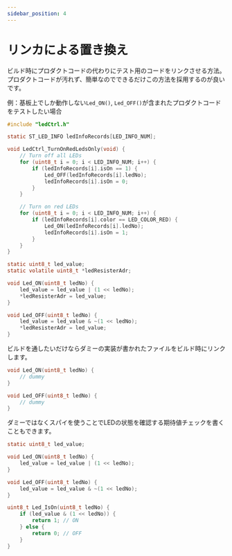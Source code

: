 ```yaml
---
sidebar_position: 4
---
```


# リンカによる置き換え

ビルド時にプロダクトコードの代わりにテスト用のコードをリンクさせる方法。プロダクトコードが汚れず、簡単なのでできるだけこの方法を採用するのが良いです。

例：基板上でしか動作しない`Led_ON()`, `Led_OFF()`が含まれたプロダクトコードをテストしたい場合

```c title="プロダクトコード ledCtrl.c"
#include "ledCtrl.h"

static ST_LED_INFO ledInfoRecords[LED_INFO_NUM];

void LedCtrl_TurnOnRedLedsOnly(void) {
    // Turn off all LEDs
    for (uint8_t i = 0; i < LED_INFO_NUM; i++) {
        if (ledInfoRecords[i].isOn == 1) {
            Led_OFF(ledInfoRecords[i].ledNo);
            ledInfoRecords[i].isOn = 0;
        }
    }

    // Turn on red LEDs
    for (uint8_t i = 0; i < LED_INFO_NUM; i++) {
        if (ledInfoRecords[i].color == LED_COLOR_RED) {
            Led_ON(ledInfoRecords[i].ledNo);
            ledInfoRecords[i].isOn = 1;
        }
    }
}
```

```c title="プロダクトコード led.c"
static uint8_t led_value;
static volatile uint8_t *ledResisterAdr;

void Led_ON(uint8_t ledNo) {
    led_value = led_value | (1 << ledNo);
    *ledResisterAdr = led_value;
}

void Led_OFF(uint8_t ledNo) {
    led_value = led_value & ~(1 << ledNo);
    *ledResisterAdr = led_value;
}
```

ビルドを通したいだけならダミーの実装が書かれたファイルをビルド時にリンクします。

```c title="テストダブル（ダミー）led.c"
void Led_ON(uint8_t ledNo) {
    // dummy
}

void Led_OFF(uint8_t ledNo) {
    // dummy
}
```

ダミーではなくスパイを使うことでLEDの状態を確認する期待値チェックを書くこともできます。

```c title="テストダブル（スパイ）led.c"
static uint8_t led_value;

void Led_ON(uint8_t ledNo) {
    led_value = led_value | (1 << ledNo);
}

void Led_OFF(uint8_t ledNo) {
    led_value = led_value & ~(1 << ledNo);
}

uint8_t Led_IsOn(uint8_t ledNo) {
    if (led_value & (1 << ledNo)) {
        return 1; // ON
    } else {
        return 0; // OFF
    }
}
```
